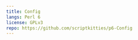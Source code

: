 ```yaml
---
title: Config
langs: Perl 6
license: GPLv3
repo: https://github.com/scriptkitties/p6-Config
---
```

